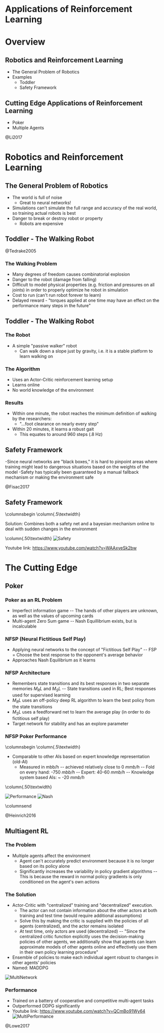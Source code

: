 # Applications of Reinforcement Learning

# Overview

## Robotics and Reinforcement Learning
  - The General Problem of Robotics
  - Examples
    - Toddler
    - Safety Framework

## Cutting Edge Applications of Reinforcement Learning
  - Poker
  - Multiple Agents

@Li2017

# Robotics and Reinforcement Learning

## The General Problem of Robotics
  - The world is full of noise
    - Great to neural networks!
  - Simulations can't simulate the full range and accuracy of the real world, so training actual robots is best
  - Danger to break or destroy robot or property
    - Robots are expensive

## Toddler - The Walking Robot

@Tedrake2005

### The Walking Problem
  - Many degrees of freedom causes combinatorial explosion
  - Danger to the robot (damage from falling)
  - Difficult to model physical properties (e.g. friction and pressures on all joints) in order to properly optimize  he robot in simulation
  - Cost to run (can't run robot forever to learn)
  - Delayed reward - "torques applied at one time may have an effect on the performance many steps in the future"

## Toddler - The Walking Robot

### The Robot
 - A simple "passive walker" robot
   - Can walk down a slope just by gravity, i.e. it is a stable platform to learn walking on

### The Algorithm
 - Uses an Actor-Critic reinforcement learning setup
 - Learns online
 - No world knowledge of the environment

### Results
 - Within one minute, the robot reaches the minimum definition of walking by the researchers:
   - "...foot clearance on nearly every step"
 - Within 20 minutes, it learns a robust gait
   - This equates to around 960 steps (.8 Hz)

## Safety Framework

  -Since neural networks are "black boxes," it is hard to pinpoint areas where training might lead to dangerous situations based on the weights of the model
  -Safety has typically been guaranteed by a manual fallback mechanism
or making the environment safe

@Fisac2017

## Safety Framework
\columnsbegin
\column{.5\textwidth}

Solution:
Combines both a safety net and a bayesian mechanism online to deal with sudden changes in the environment

\column{.50\textwidth}
![Safety](./slides/gfx/safety.jpg "Poker Exploitation")

Youtube link: https://www.youtube.com/watch?v=WAAxyeSk2bw

### 

# The Cutting Edge

## Poker

### Poker as an RL Problem

  - Imperfect information game -- The hands of other players are unknown, as well as the values of upcoming cards
  - Multi-agent Zero Sum game
    -- Nash Equillibrium exists, but is incalculable

### NFSP (Neural Fictitious Self Play)

  - Applying neural networks to the concept of "Fictitious Self Play"
    -- FSP = Choose the best response to the opponent's average behavior
  - Approaches Nash Equilibrium as it learns
  
### NFSP Architecture

  - Remembers state transitions and its best responses in two separate memories $M_RL$ and $M_SL$
    -- State transitions used in RL; Best responses used for supervised learning
  - $M_RL$ uses an off-policy deep RL algorithm to learn the best policy from the state transitions
  - $M_SL$ uses a feedforward net to learn the average play (in order to do fictitious self play)
  - Target network for stability and has an explore parameter
  
### NFSP Poker Performance

\columnsbegin
\column{.5\textwidth}

- Comparable to other AIs based on expert knowledge representation (old-AI)
  - Measured in mbb/h -- achieved relatively close to 0 *mmb/h*
    -- Fold on every hand: -750 *mbb/h*
    -- Expert: 40-60 *mmb/h*
    -- Knowledge system based AIs: ~ -20 *mmb/h*

\column{.50\textwidth}

![Performance](./slides/gfx/poker_performance.jpg "Poker Performance")
![Nash](./slides/gfx/poker_exploit.jpg "Poker Exploitation")

\columnsend
 
@Heinrich2016

## Multiagent RL

### The Problem
  - Multiple agents affect the environment
    - Agent can't accurately predict environment because it is no longer based on its policy alone
    - Significantly increases the variability in policy gradient algorithms
      -- This is because the reward in normal policy gradients is only conditioned on the agent's own actions

### The Solution
  - Actor-Critic with "centralized" training and "decentralized" execution.
    - The actor can not contain information about the other actors at both training and test time (would require additional assumptions)
    - Solve this by making the critic is supplied with the policies of all agents (centralized), and the actor remains isolated
    - At test time, only actors are used (decentralized)
      -- "Since the centralized critic function explicitly uses the decision-making policies of other agents, we
additionally show that agents can learn approximate models of other agents online and effectively use
them in their own policy learning procedure"
  - Ensemble of policies to make each individual agent robust to changes in other agents' policies
  - Named: MADDPG

![MultiNetwork](./slides/gfx/multi_network.jpg "MADDPG Network")

### Performance
  - Trained on a battery of cooperative and competitive multi-agent tasks
  - Outperformed DDPG significantly
  - Youtube link: https://www.youtube.com/watch?v=QCmBo91Wy64
![MultiPerformance](./slides/gfx/multi_perf.jpg "MADDPG Performance")

@Lowe2017


